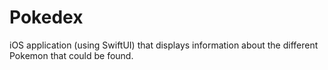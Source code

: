 # Pokedex
iOS application (using SwiftUI) that displays information about the different Pokemon that could be found.

